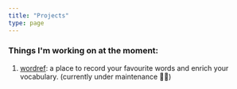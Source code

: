 ```yaml
---
title: "Projects"
type: page
---
```



### Things I'm working on at the moment:

1. [wordref](https://word-ref.firebaseapp.com/): a place to record your favourite words and enrich your vocabulary. (currently under maintenance 👨‍🔧)

